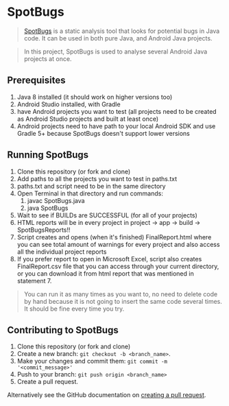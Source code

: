 # SpotBugs

> [SpotBugs](https://spotbugs.github.io/) is a static analysis tool that looks for potential bugs in Java code. It can be used in both pure Java, and Android Java projects. 

> In this project, SpotBugs is used to analyse several Android Java projects at once.

## Prerequisites

1. Java 8 installed (it should work on higher versions too)
2. Android Studio installed, with Gradle
3. have Android projects you want to test (all projects need to be created as Android Studio projects and built at least once)
4. Android projects need to have path to your local Android SDK and use Gradle 5+ because SpotBugs doesn't support lower versions

## Running SpotBugs

1. Clone this repository (or fork and clone)
2. Add paths to all the projects you want to test in paths.txt
3. paths.txt and script need to be in the same directory
4. Open Terminal in that directory and run commands:
    1. javac SpotBugs.java
    2. java SpotBugs
5. Wait to see if BUILDs are SUCCESSFUL (for all of your projects)
6. HTML reports will be in every project in project -> app -> build -> SpotBugsReports!!
7. Script creates and opens (when it's finished) FinalReport.html where you can see total amount of warnings for every project and also access all the individual project reports 
8. If you prefer report to open in Microsoft Excel, script also creates FinalReport.csv file that you can access through your current directory, or you can download it from html report that was mentioned in statement 7.

> You can run it as many times as you want to, no need to delete code by hand because it is not going to insert the same code several times. It should be fine every time you try.

## Contributing to SpotBugs

1. Clone this repository (or fork and clone)
2. Create a new branch: `git checkout -b <branch_name>`.
3. Make your changes and commit them: `git commit -m '<commit_message>'`
4. Push to your branch: `git push origin <branch_name>`
5. Create a pull request.

Alternatively see the GitHub documentation on [creating a pull request](https://help.github.com/en/github/collaborating-with-issues-and-pull-requests/creating-a-pull-request).
